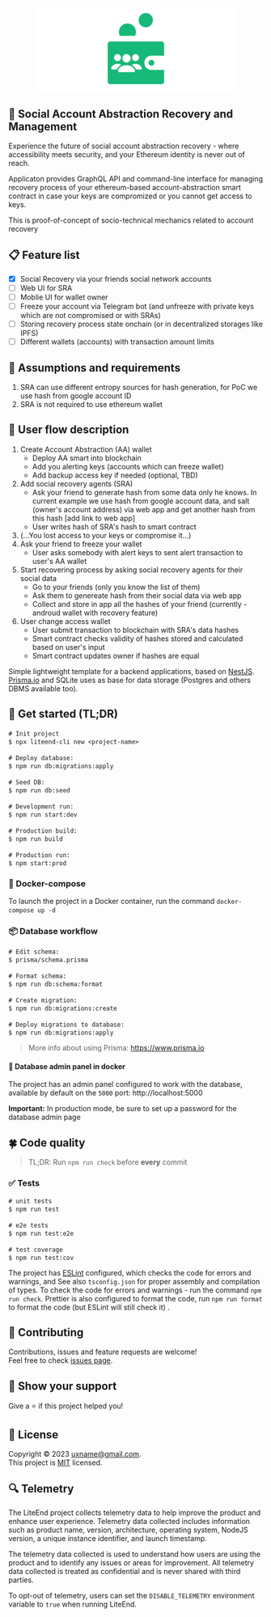 <p align="center">
  <img src=".github/logo.png" width="400" alt="SAARM logo" />
</p>

## 🍄 Social Account Abstraction Recovery and Management

Experience the future of social account abstraction recovery - where accessibility meets security, and your Ethereum identity is never out of reach.

Applicaton provides GraphQL API and command-line interface for managing recovery process of your ethereum-based account-abstraction smart contract in case your keys are compromized or you cannot get access to keys.

This is proof-of-concept of socio-technical mechanics related to account recovery

## 📋 Feature list

- [x] Social Recovery via your friends social network accounts
- [ ] Web UI for SRA
- [ ] Moblie UI for wallet owner
- [ ] Freeze your account via Telegram bot (and unfreeze with private keys which are not compromised or with SRAs)
- [ ] Storing recovery process state onchain (or in decentralized storages like IPFS)
- [ ] Different wallets (accounts) with transaction amount limits

## 🥕 Assumptions and requirements

1. SRA can use different entropy sources for hash generation, for PoC we use hash from google account ID
2. SRA is not required to use ethereum wallet

## 🧊 User flow description

1. Create Account Abstraction (AA) wallet
    - Deploy AA smart into blockchain
    - Add you alerting keys (accounts which can freeze wallet)
    - Add backup access key if needed (optional, TBD)
1. Add social recovery agents (SRA)
    - Ask your friend to generate hash from some data only he knows. In current example we use hash from google account data, and salt (owner's account address) via web app and get another hash from this hash [add link to web app]
    - User writes hash of SRA's hash to smart contract
1. (...You lost access to your keys or compromise it...)
1. Ask your friend to freeze your wallet
    - User asks somebody with alert keys to sent alert transaction to user's AA wallet
1. Start recovering process by asking social recovery agents for their social data
    - Go to your friends (only you know the list of them)
    - Ask them to genereate hash from their social data via web app
    - Collect and store in app all the hashes of your friend (currently - androud wallet with recovery feature)
1. User change access wallet
    - User submit transaction to blockchain with SRA's data hashes
    - Smart contract checks validity of hashes stored and calculated based on user's input
    - Smart contract updates owner if hashes are equal

Simple lightweight template for a backend applications, based on [NestJS](https://nestjs.com).
[Prisma.io](https://www.prisma.io) and SQLite uses as base for data storage (Postgres and others DBMS available too).

## 📃 Get started (TL;DR)

```shell
# Init project
$ npx liteend-cli new <project-name>

# Deploy database: 
$ npm run db:migrations:apply

# Seed DB: 
$ npm run db:seed

# Development run: 
$ npm run start:dev

# Production build: 
$ npm run build

# Production run: 
$ npm start:prod
```

### 🥡 Docker-compose

To launch the project in a Docker container, run the command `docker-compose up -d`

### 📦 Database workflow

```shell
# Edit schema: 
$ prisma/schema.prisma

# Format schema: 
$ npm run db:schema:format

# Create migration: 
$ npm run db:migrations:create

# Deploy migrations to database: 
$ npm run db:migrations:apply
```

> More info about using Prisma: https://www.prisma.io

#### 🔑 Database admin panel in docker

The project has an admin panel configured to work with the database, available by default on the `5000`
port: http://localhost:5000

**Important:** In production mode, be sure to set up a password for the database admin page

## 🍀 Code quality

> TL;DR: Run `npm run check` before **every** commit

### ✅ Tests

```shell
# unit tests
$ npm run test

# e2e tests
$ npm run test:e2e

# test coverage
$ npm run test:cov
```

The project has [ESLint](https://eslint.org/) configured, which checks the code for errors and warnings, and See
also `tsconfig.json` for proper assembly and compilation of types. To check the code for errors and warnings - run the
command `npm run check`.
Prettier is also configured to format the code, run `npm run format` to format the code (but ESLint will still check it)
.

## 🤝 Contributing

Contributions, issues and feature requests are welcome!<br />Feel free to
check [issues page](https://github.com/uxname/liteend/issues).

## 💪 Show your support

Give a ⭐️ if this project helped you!

## 📝 License

Copyright © 2023 [uxname@gmail.com](https://github.com/uxname).<br />
This project is [MIT](https://mit-license.org/) licensed.

## 🔍 Telemetry

The LiteEnd project collects telemetry data to help improve the product and enhance user experience. Telemetry data
collected includes information such as product name, version, architecture, operating system, NodeJS version, a unique
instance identifier, and launch timestamp.

The telemetry data collected is used to understand how users are using the product and to identify any issues or areas
for improvement. All telemetry data collected is treated as confidential and is never shared with third parties.

To opt-out of telemetry, users can set the `DISABLE_TELEMETRY` environment variable to `true` when running LiteEnd.
